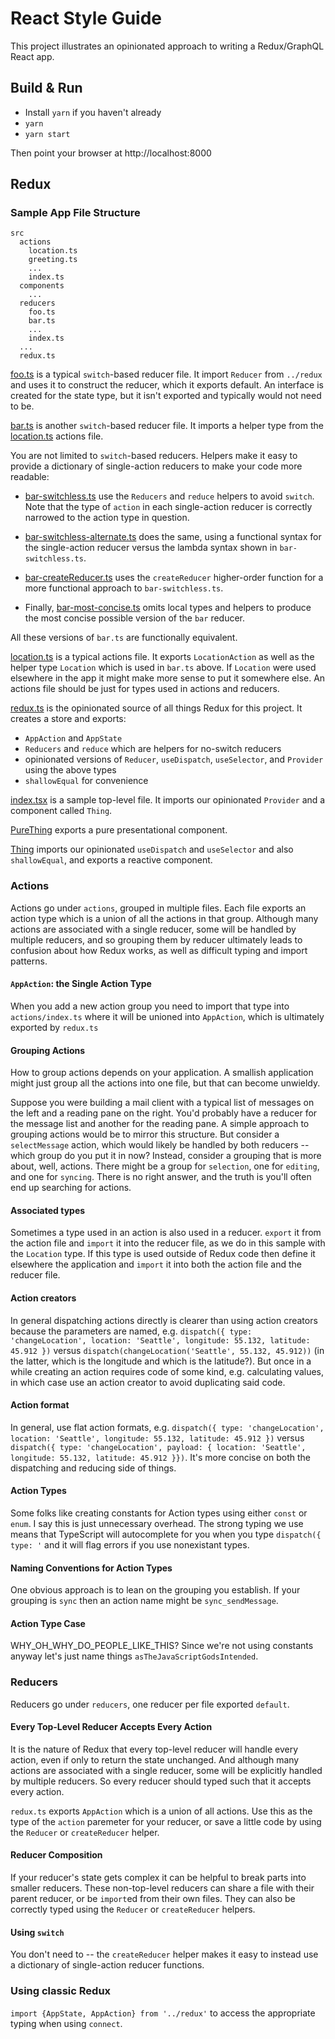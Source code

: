 # React Style Guide

This project illustrates an opinionated approach to writing a Redux/GraphQL React app.

## Build & Run

* Install `yarn` if you haven't already
* `yarn`
* `yarn start`

Then point your browser at http://localhost:8000

## Redux

### Sample App File Structure

```
src
  actions
    location.ts
    greeting.ts
    ...
    index.ts
  components
    ...
  reducers
    foo.ts
    bar.ts
    ...
    index.ts
  ...
  redux.ts
```

[foo.ts](./src/reducers/foo.ts) is a typical `switch`-based reducer file. It import `Reducer` from `../redux` and uses it to construct the reducer, which it exports default. An interface is created for the state type, but it isn't exported and typically would not need to be.

[bar.ts](./src/reducers/bar.ts) is another `switch`-based reducer file. It imports a helper type from the [location.ts](./src/actions/location.ts) actions file.

You are not limited to `switch`-based reducers. Helpers make it easy to provide a dictionary of single-action reducers to make your code more readable:

* [bar-switchless.ts](./src/reducers/bar-switchless.ts) use the `Reducers` and `reduce` helpers to avoid `switch`. Note that the type of `action` in each single-action reducer is correctly narrowed to the action type in question.

* [bar-switchless-alternate.ts](./src/reducers/bar-switchless-alternate.ts) does the same, using a functional syntax for the single-action reducer versus the lambda syntax shown in `bar-switchless.ts`.

* [bar-createReducer.ts](./src/reducers/bar-createReducer.ts) uses the `createReducer` higher-order function for a more functional approach to `bar-switchless.ts`.

* Finally, [bar-most-concise.ts](./src/reducers/bar-most-concise.ts) omits local types and helpers to produce the most concise possible version of the `bar` reducer.

All these versions of `bar.ts` are functionally equivalent.

[location.ts](./src/actions/location.ts) is a typical actions file. It exports `LocationAction` as well as the helper type `Location` which is used in `bar.ts` above. If `Location` were used elsewhere in the app it might make more sense to put it somewhere else. An actions file should be just for types used in actions and reducers.

[redux.ts](./src/redux.ts) is the opinionated source of all things Redux for this project. It creates a store and exports:
* `AppAction` and `AppState`
* `Reducers` and `reduce` which are helpers for no-switch reducers
* opinionated versions of `Reducer`, `useDispatch`, `useSelector`, and `Provider` using the above types
* `shallowEqual` for convenience

[index.tsx](./src/index.tsx) is a sample top-level file. It imports our opinionated `Provider` and a component called `Thing`.

[PureThing](./src/components/Thing.tsx) exports a pure presentational component.

[Thing](./src/components/Thing.tsx) imports our opinionated `useDispatch` and `useSelector` and also `shallowEqual`, and exports a reactive component.

### Actions

Actions go under `actions`, grouped in multiple files. Each file exports an action type which is a union of all the actions in that group. Although many actions are associated with a single reducer, some will be handled by multiple reducers, and so grouping them by reducer ultimately leads to confusion about how Redux works, as well as difficult typing and import patterns.

#### `AppAction`: the Single Action Type

When you add a new action group you need to import that type into `actions/index.ts` where it will be unioned into `AppAction`, which is ultimately exported by `redux.ts`

#### Grouping Actions

How to group actions depends on your application. A smallish application might just group all the actions into one file, but that can become unwieldy.

Suppose you were building a mail client with a typical list of messages on the left and a reading pane on the right. You'd probably have a reducer for the message list and another for the reading pane. A simple approach to grouping actions would be to mirror this structure. But consider a `selectMessage` action, which would likely be handled by both reducers -- which group do you put it in now? Instead, consider a grouping that is more about, well, actions. There might be a group for `selection`, one for `editing`, and one for `syncing`. There is no right answer, and the truth is you'll often end up searching for actions.

#### Associated types

Sometimes a type used in an action is also used in a reducer. `export` it from the action file and `import` it into the reducer file, as we do in this sample with the `Location` type. If this type is used outside of Redux code then define it elsewhere the application and `import` it into both the action file and the reducer file.

#### Action creators

In general dispatching actions directly is clearer than using action creators because the parameters are named, e.g. `dispatch({ type: 'changeLocation', location: 'Seattle', longitude: 55.132, latitude: 45.912 })` versus `dispatch(changeLocation('Seattle', 55.132, 45.912))` (in the latter, which is the longitude and which is the latitude?). But once in a while creating an action requires code of some kind, e.g. calculating values, in which case use an action creator to avoid duplicating said code.

#### Action format

In general, use flat action formats, e.g. `dispatch({ type: 'changeLocation', location: 'Seattle', longitude: 55.132, latitude: 45.912 })` versus `dispatch({ type: 'changeLocation', payload: { location: 'Seattle', longitude: 55.132, latitude: 45.912 }})`. It's more concise on both the dispatching and reducing side of things.

#### Action Types

Some folks like creating constants for Action types using either `const` or `enum`. I say this is just unnecessary overhead. The strong typing we use means that TypeScript will autocomplete for you when you type `dispatch({ type: '` and it will flag errors if you use nonexistant types.

#### Naming Conventions for Action Types

One obvious approach is to lean on the grouping you establish. If your grouping is `sync` then an action name might be `sync_sendMessage`.

#### Action Type Case

WHY_OH_WHY_DO_PEOPLE_LIKE_THIS? Since we're not using constants anyway let's just name things `asTheJavaScriptGodsIntended`.

### Reducers

Reducers go under `reducers`, one reducer per file exported `default`.

#### Every Top-Level Reducer Accepts Every Action

It is the nature of Redux that every top-level reducer will handle every action, even if only to return the state unchanged. And although many actions are associated with a single reducer, some will be explicitly handled by multiple reducers. So every reducer should typed such that it accepts every action.

`redux.ts` exports `AppAction` which is a union of all actions. Use this as the type of the `action` paremeter for your reducer, or save a little code by using the `Reducer` or `createReducer` helper.

#### Reducer Composition

If your reducer's state gets complex it can be helpful to break parts into smaller reducers. These non-top-level reducers can share a file with their parent reducer, or be `import`ed from their own files. They can also be correctly typed using the `Reducer` or `createReducer` helpers.

#### Using `switch`

You don't need to -- the `createReducer` helper makes it easy to instead use a dictionary of single-action reducer functions.

### Using classic Redux

`import {AppState, AppAction} from '../redux'` to access the appropriate typing when using `connect`.
